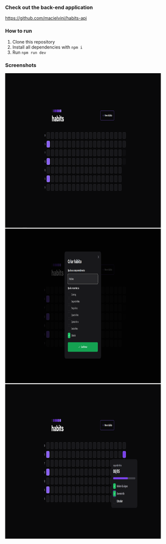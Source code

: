 ### Check out the back-end application
https://github.com/macielvini/habits-api

### How to run
1. Clone this repository
2. Install all dependencies with `npm i`
3. Run `npm run dev`

### Screenshots
<img src="./screenshots/home.png" height="500px">
<img src="./screenshots/new-habit.png" height="500px">
<img src="./screenshots/habit-pop-up.png" height="500px">

